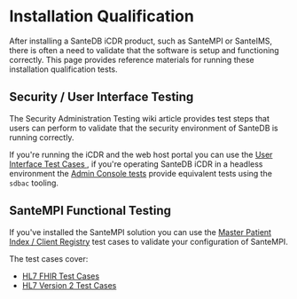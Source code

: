 # Installation Qualification

After installing a SanteDB iCDR product, such as SanteMPI or SanteIMS, there is often a need to validate that the software is setup and functioning correctly. This page provides reference materials for running these installation qualification tests.

## Security / User Interface Testing

The Security Administration Testing wiki article provides test steps that users can perform to validate that the security environment of SanteDB is running correctly. 

If you're running the iCDR and the web host portal you can use the [User Interface Test Cases ](security-administration-testing/test-cases-for-ui-1/), if you're operating SanteDB iCDR in a headless environment the [Admin Console tests](security-administration-testing/test-cases-for-santedb-admin-console/) provide equivalent tests using the `sdbac` tooling.

## SanteMPI Functional Testing

If you've installed the SanteMPI solution you can use the [Master Patient Index / Client Registry](fhir-interface-validation/) test cases to validate your configuration of SanteMPI.

The test cases cover:

* [HL7 FHIR Test Cases ](fhir-interface-validation/mpi-cr-test-cases-for-fhir/)
* [HL7 Version 2 Test Cases](fhir-interface-validation/mpi-cr-test-cases-for-hl7v2/)



